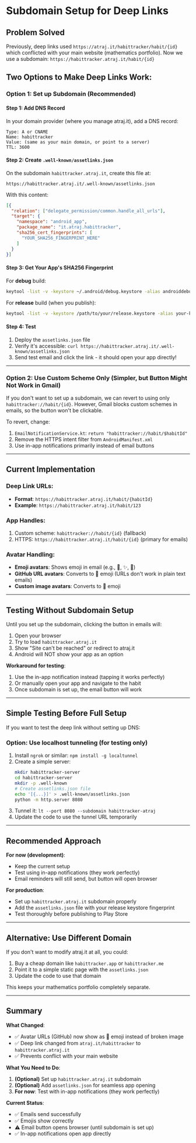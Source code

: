 # Subdomain Setup for Deep Links

## Problem Solved

Previously, deep links used `https://atraj.it/habittracker/habit/{id}` which conflicted with your main website (mathematics portfolio). Now we use a subdomain: `https://habittracker.atraj.it/habit/{id}`

## Two Options to Make Deep Links Work:

### Option 1: Set up Subdomain (Recommended)

#### Step 1: Add DNS Record
In your domain provider (where you manage atraj.it), add a DNS record:

```
Type: A or CNAME
Name: habittracker
Value: (same as your main domain, or point to a server)
TTL: 3600
```

#### Step 2: Create `.well-known/assetlinks.json`
On the subdomain `habittracker.atraj.it`, create this file at:
```
https://habittracker.atraj.it/.well-known/assetlinks.json
```

With this content:
```json
[{
  "relation": ["delegate_permission/common.handle_all_urls"],
  "target": {
    "namespace": "android_app",
    "package_name": "it.atraj.habittracker",
    "sha256_cert_fingerprints": [
      "YOUR_SHA256_FINGERPRINT_HERE"
    ]
  }
}]
```

#### Step 3: Get Your App's SHA256 Fingerprint

For **debug** build:
```bash
keytool -list -v -keystore ~/.android/debug.keystore -alias androiddebugkey -storepass android -keypass android | grep SHA256
```

For **release** build (when you publish):
```bash
keytool -list -v -keystore /path/to/your/release.keystore -alias your-key-alias
```

#### Step 4: Test
1. Deploy the `assetlinks.json` file
2. Verify it's accessible: `curl https://habittracker.atraj.it/.well-known/assetlinks.json`
3. Send test email and click the link - it should open your app directly!

---

### Option 2: Use Custom Scheme Only (Simpler, but Button Might Not Work in Gmail)

If you don't want to set up a subdomain, we can revert to using only `habittracker://habit/{id}`. However, Gmail blocks custom schemes in emails, so the button won't be clickable.

To revert, change:
1. `EmailNotificationService.kt`: `return "habittracker://habit/$habitId"`
2. Remove the HTTPS intent filter from `AndroidManifest.xml`
3. Use in-app notifications primarily instead of email buttons

---

## Current Implementation

### Deep Link URLs:
- **Format**: `https://habittracker.atraj.it/habit/{habitId}`
- **Example**: `https://habittracker.atraj.it/habit/123`

### App Handles:
1. Custom scheme: `habittracker://habit/{id}` (fallback)
2. HTTPS: `https://habittracker.atraj.it/habit/{id}` (primary for emails)

### Avatar Handling:
- **Emoji avatars**: Shows emoji in email (e.g., 💪, ✨, 🎯)
- **GitHub URL avatars**: Converts to 🎯 emoji (URLs don't work in plain text emails)
- **Custom image avatars**: Converts to 🎯 emoji

---

## Testing Without Subdomain Setup

Until you set up the subdomain, clicking the button in emails will:
1. Open your browser
2. Try to load `habittracker.atraj.it`
3. Show "Site can't be reached" or redirect to atraj.it
4. Android will NOT show your app as an option

**Workaround for testing**:
1. Use the in-app notification instead (tapping it works perfectly)
2. Or manually open your app and navigate to the habit
3. Once subdomain is set up, the email button will work

---

## Simple Testing Before Full Setup

If you want to test the deep link without setting up DNS:

### Option: Use localhost tunneling (for testing only)
1. Install `ngrok` or similar: `npm install -g localtunnel`
2. Create a simple server:
   ```bash
   mkdir habittracker-server
   cd habittracker-server
   mkdir -p .well-known
   # Create assetlinks.json file
   echo '[{...}]' > .well-known/assetlinks.json
   python -m http.server 8080
   ```
3. Tunnel it: `lt --port 8080 --subdomain habittracker-atraj`
4. Update the code to use the tunnel URL temporarily

---

## Recommended Approach

**For now (development)**:
- Keep the current setup
- Test using in-app notifications (they work perfectly)
- Email reminders will still send, but button will open browser

**For production**:
- Set up `habittracker.atraj.it` subdomain properly
- Add the `assetlinks.json` file with your release keystore fingerprint
- Test thoroughly before publishing to Play Store

---

## Alternative: Use Different Domain

If you don't want to modify atraj.it at all, you could:
1. Buy a cheap domain like `habittracker.app` or `habittracker.me`
2. Point it to a simple static page with the `assetlinks.json`
3. Update the code to use that domain

This keeps your mathematics portfolio completely separate.

---

## Summary

**What Changed**:
- ✅ Avatar URLs (GitHub) now show as 🎯 emoji instead of broken image
- ✅ Deep link changed from `atraj.it/habittracker` to `habittracker.atraj.it`
- ✅ Prevents conflict with your main website

**What You Need to Do**:
1. **(Optional)** Set up `habittracker.atraj.it` subdomain
2. **(Optional)** Add `assetlinks.json` for seamless app opening
3. **For now**: Test with in-app notifications (they work perfectly)

**Current Status**:
- ✅ Emails send successfully
- ✅ Emojis show correctly
- ⚠️ Email button opens browser (until subdomain is set up)
- ✅ In-app notifications open app directly

